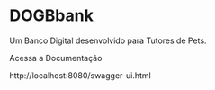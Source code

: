 # DOGBbank
Um Banco Digital desenvolvido para Tutores de Pets.

Acessa a Documentação

http://localhost:8080/swagger-ui.html
